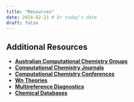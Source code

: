 ```yaml
---
title: "Resources"
date: 2024-02-21 # Or today's date
draft: false
---
```


## Additional Resources

*   **[Australian Computational Chemistry Groups](/resources/aust_comp_chem/)**
*   **[Computational Chemistry Journals](/resources/comp_chem_journals/)**
*   **[Computational Chemistry Conferences](/resources/comp_chem_conf/)**
*   **[Wn Theories](/resources/wn_theory/)**
*   **[Multireference Diagnostics](/resources/multiref_diag/)**
*   **[Chemical Databases](/resources/chem_data_bases/)**



